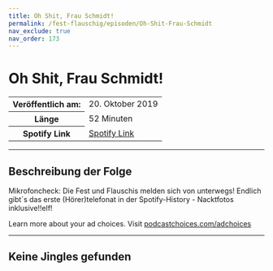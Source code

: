 ```yaml
---
title: Oh Shit, Frau Schmidt!
permalink: /fest-flauschig/episoden/Oh-Shit-Frau-Schmidt
nav_exclude: true
nav_order: 173
---
```


# Oh Shit, Frau Schmidt!
<table class="resp-table dcf-table dcf-table-responsive dcf-table-bordered dcf-table-striped dcf-w-100%">
                    <tbody>
                        <tr>
                            <th scope="row">Veröffentlich am:</th>
                            <td data-label="Veröffentlich am:">20. Oktober 2019</td>
                        </tr>
                        <tr>
                            <th scope="row">Länge </th>
                            <td data-label="Länge ">52 Minuten</td>
                        </tr><tr>
                                <th scope="row">Spotify Link</th>
                                <td data-label="Spotify Link"><a href="https://open.spotify.com/episode/2ThgDUbfHnUDhc9LJVnNFY">Spotify Link</a></td>
                            </tr></tbody>
                </table>

***

## Beschreibung der Folge

<div>
Mikrofoncheck: Die Fest und Flauschis melden sich von unterwegs! Endlich gibt´s das erste (Hörer)telefonat in der Spotify-History - Nacktfotos inklusive!!elf!<p> </p><p>Learn more about your ad choices. Visit <a href="https://podcastchoices.com/adchoices">podcastchoices.com/adchoices</a></p>  
</div>

***

## Keine Jingles gefunden